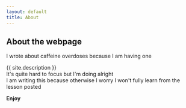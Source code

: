 ```yaml
---
layout: default
title: About
---
```


## About the webpage
I wrote about caffeine overdoses because I am having one

{{ site.description }}  
It's quite hard to focus but I'm doing alright    
I am writing this because otherwise I worry I won't fully learn from the lesson posted

**Enjoy**

